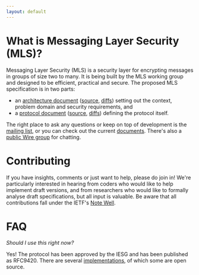 ```yaml
---
layout: default
---
```


# What is Messaging Layer Security (MLS)?

Messaging Layer Security (MLS) is a security layer for encrypting messages in groups of size two to
many. It is being built by the MLS working group and designed to be efficient,
practical and secure. The proposed MLS specification is in two parts:

  - an [architecture document](https://messaginglayersecurity.rocks/mls-architecture/draft-ietf-mls-architecture.html) ([source](https://github.com/mlswg/mls-architecture/blob/master/draft-ietf-mls-architecture.md), [diffs](https://messaginglayersecurity.rocks/mls-architecture/))
    setting out the context, problem domain and security requirements, and
  - a [protocol document](https://messaginglayersecurity.rocks/mls-protocol/rfc9420.html) ([source](https://github.com/mlswg/mls-protocol/blob/master/rfc9420.md), [diffs](https://messaginglayersecurity.rocks/mls-protocol/)) defining the
    protocol itself.

The right place to ask any questions or keep on top of development is
the [mailing list](https://mailarchive.ietf.org/arch/browse/mls/), or
you can check out the current
[documents](https://datatracker.ietf.org/wg/mls/documents/). There's
also a [public Wire
group](https://app.wire.com/join/?key=qmrRRfaklMRm8UsYSqpA&code=KD8O6_Pvkli3pmzXbWtr)
for chatting.

# Contributing

If you have insights, comments or just want to help, please do join in!  We're
particularly interested in hearing from coders who would like to help implement
draft versions, and from researchers who would like to formally analyse draft
specifications, but all input is valuable. Be aware that all contributions fall
under the IETF's [Note Well](https://www.ietf.org/about/note-well/).

# FAQ

_Should I use this right now?_

Yes! The protocol has been approved by the IESG and has been published as RFC9420.
There are several [implementations](https://github.com/mlswg/mls-implementations), of
which some are open source.
